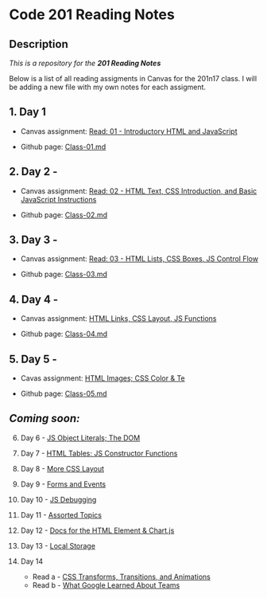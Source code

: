 # Code 201 Reading Notes

## Description 
_This is a repository for the **201 Reading Notes**_

Below is a list of all reading assigments in Canvas for the 201n17 class. I will be adding a new file with my own notes for each assigment. 


## 1. Day 1 

- Canvas assignment: [Read: 01 - Introductory HTML and JavaScript](https://canvas.instructure.com/courses/1791697/modules/items/27250077)

- Github page: [Class-01.md](https://github.com/ticochuck/reading-notes/blob/master/class-01.md)


## 2. Day 2 - 
- Canvas assignment: [Read: 02 - HTML Text, CSS Introduction, and Basic JavaScript Instructions](https://canvas.instructure.com/courses/1791697/modules/items/27250084)

- Github page: [Class-02.md](https://github.com/ticochuck/reading-notes/blob/master/class-02.md)


## 3. Day 3 - 
- Canvas assignment: [Read: 03 - HTML Lists, CSS Boxes, JS Control Flow](https://canvas.instructure.com/courses/1791697/modules/items/27250090) 

- Github page: [Class-03.md](https://github.com/ticochuck/reading-notes/blob/master/class-03.md) 


## 4. Day 4 - 
- Canvas assignment: [HTML Links, CSS Layout, JS Functions](https://canvas.instructure.com/courses/1791697/modules/items/27250095)

- Github page: [Class-04.md](https://github.com/ticochuck/reading-notes/blob/master/class-04)

## 5. Day 5 - 
- Cavas assignment: [HTML Images; CSS Color & Te](https://canvas.instructure.com/courses/1791697/modules/items/27250099)

- Github page: [Class-05.md](https://github.com/ticochuck/reading-notes/blob/master/class-05.md)


## _Coming soon:_


6. Day 6 - [JS Object Literals; The DOM](https://canvas.instructure.com/courses/1791697/modules/items/27250109)

7. Day 7 - [HTML Tables; JS Constructor Functions](https://canvas.instructure.com/courses/1791697/modules/items/27250113)

8. Day 8 - [More CSS Layout](https://canvas.instructure.com/courses/1791697/modules/items/27250117)

9. Day 9 - [Forms and Events](https://canvas.instructure.com/courses/1791697/modules/items/27250123)

10. Day 10 - [JS Debugging](https://canvas.instructure.com/courses/1791697/modules/items/27250127)

11. Day 11 - [Assorted Topics](https://canvas.instructure.com/courses/1791697/modules/items/27250139)

12. Day 12 - [Docs for the HTML Element & Chart.js](https://canvas.instructure.com/courses/1791697/modules/items/27250145)

13. Day 13 - [Local Storage](https://canvas.instructure.com/courses/1791697/modules/items/27250149)

14. Day 14 

    - Read a - [CSS Transforms, Transitions, and Animations](https://canvas.instructure.com/courses/1791697/modules/items/27250153)
    - Read b - [What Google Learned About Teams](https://canvas.instructure.com/courses/1791697/modules/items/27250154)
